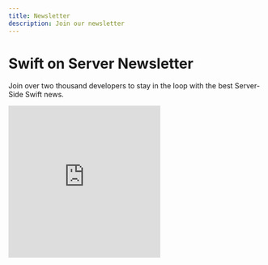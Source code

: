 ```yaml
---
title: Newsletter
description: Join our newsletter
---
```


# Swift on Server Newsletter

Join over two thousand developers to stay in the loop with the best Server-Side Swift news.

<iframe 
    height="300" 
    scrolling="no" 
    frameborder="0" 
    src="https://cdn.forms-content-1.sg-form.com/3aafd3bd-d72e-11ee-a5d3-8e190346b185"
>

